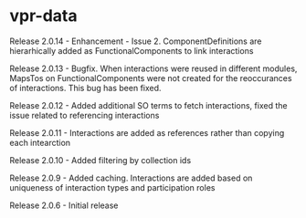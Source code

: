 # vpr-data

Release 2.0.14 - Enhancement - Issue 2. ComponentDefinitions are hierarhically added as FunctionalComponents to link interactions
 
Release 2.0.13 - Bugfix. When interactions were reused in different modules, MapsTos on FunctionalComponents were not created for the reoccurances of interactions. This bug has been fixed.

Release 2.0.12 - Added additional SO terms to fetch interactions, fixed the issue related to referencing interactions

Release 2.0.11 - Interactions are added as references rather than copying each intearction

Release 2.0.10 - Added filtering by collection ids

Release 2.0.9  - Added caching. Interactions are added based on uniqueness of interaction types and participation roles

Release 2.0.6  - Initial release
